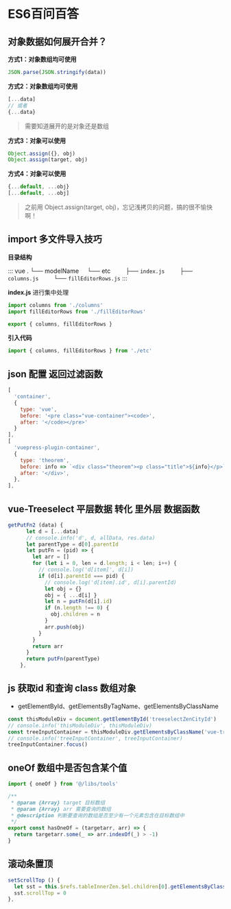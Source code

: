 # ES6百问百答

## 对象数据如何展开合并？
**方式1：对象数组均可使用**
```js
JSON.parse(JSON.stringify(data))
```
**方式2：对象数组均可使用**

```js
[...data]
// 或者
{...data}
```
> 需要知道展开的是对象还是数组

**方式3：对象可以使用**
```js
Object.assign({}, obj)
Object.assign(target, obj)
```

**方式4：对象可以使用**
```js
{...default, ...obj}
[...default, ...obj]
```
> 之前用 Object.assign(target, obj)，忘记浅拷贝的问题，搞的很不愉快啊！


## import 多文件导入技巧

**目录结构**

::: vue
.
└── modelName
    └── etc
        ├── `index.js` 
        ├── `columns.js` 
        └── `fillEditorRows.js`
:::

**index.js** 进行集中处理
```js
import columns from './columns'
import fillEditorRows from './fillEditorRows'

export { columns, fillEditorRows }
```

**引入代码**

```js
import { columns, fillEditorRows } from './etc'
```

## json 配置 返回过滤函数

```js
[
  'container',
  {
    type: 'vue',
    before: '<pre class="vue-container"><code>',
    after: '</code></pre>'
  }
],
[
  'vuepress-plugin-container',
  {
    type: 'theorem',
    before: info => `<div class="theorem"><p class="title">${info}</p>`,
    after: '</div>',
  },
],
```

## vue-Treeselect 平层数据 转化 里外层 数据函数
```js
getPutFn2 (data) {
      let d = [...data]
      // console.info('d', d, allData, res.data)
      let parentType = d[0].parentId
      let putFn = (pid) => {
        let arr = []
        for (let i = 0, len = d.length; i < len; i++) {
          // console.log('d[item]', d[i])
          if (d[i].parentId === pid) {
            // console.log('d[item].id', d[i].parentId)
            let obj = {}
            obj = { ...d[i] }
            let n = putFn(d[i].id)
            if (n.length !== 0) {
              obj.children = n
            }
            arr.push(obj)
          }
        }
        return arr
      }
      return putFn(parentType)
    },
```

## js 获取id 和查询 class 数组对象
* getElementById、getElementsByTagName、getElementsByClassName

```js
const thisModuleDiv = document.getElementById('treeselectZenCityId')
// console.info('thisModuleDiv', thisModuleDiv)
const treeInputContainer = thisModuleDiv.getElementsByClassName('vue-treeselect__input')[0]
// console.info('treeInputContainer', treeInputContainer)
treeInputContainer.focus()
```

## oneOf 数组中是否包含某个值
```js
import { oneOf } from '@/libs/tools'
```

```js
/**
 * @param {Array} target 目标数组
 * @param {Array} arr 需要查询的数组
 * @description 判断要查询的数组是否至少有一个元素包含在目标数组中
 */
export const hasOneOf = (targetarr, arr) => {
  return targetarr.some(_ => arr.indexOf(_) > -1)
}
```

## 滚动条置顶
```js
setScrollTop () {
  let sst = this.$refs.tableInnerZen.$el.children[0].getElementsByClassName('ivu-table-body')[0]
  sst.scrollTop = 0
},
```